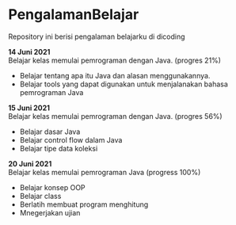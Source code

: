 # PengalamanBelajar
Repository ini berisi pengalaman belajarku di dicoding

**14 Juni 2021**  
Belajar kelas memulai pemrograman dengan Java. (progres 21%)
  * Belajar tentang apa itu Java dan alasan menggunakannya.
  * Belajar tools yang dapat digunakan untuk menjalanakan bahasa pemrograman Java

**15 Juni 2021**  
Belajar kelas memulai pemrograman dengan Java. (progres 56%)
 * Belajar dasar Java
 * Belajar control flow dalam Java
 * Belajar tipe data koleksi

**20 Juni 2021**  
Belajar kelas memulai pemrograman Java (progress 100%)
 * Belajar konsep OOP
 * Belajar class
 * Berlatih membuat program menghitung
 * Mnegerjakan ujian
